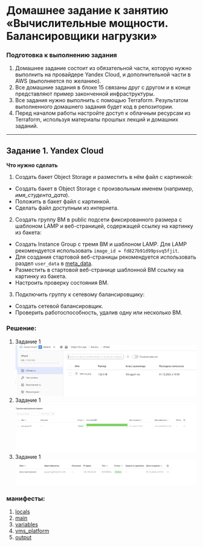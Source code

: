 # Домашнее задание к занятию «Вычислительные мощности. Балансировщики нагрузки»  

### Подготовка к выполнению задания

1. Домашнее задание состоит из обязательной части, которую нужно выполнить на провайдере Yandex Cloud, и дополнительной части в AWS (выполняется по желанию). 
2. Все домашние задания в блоке 15 связаны друг с другом и в конце представляют пример законченной инфраструктуры.  
3. Все задания нужно выполнить с помощью Terraform. Результатом выполненного домашнего задания будет код в репозитории. 
4. Перед началом работы настройте доступ к облачным ресурсам из Terraform, используя материалы прошлых лекций и домашних заданий.

---
## Задание 1. Yandex Cloud 

**Что нужно сделать**

1. Создать бакет Object Storage и разместить в нём файл с картинкой:

 - Создать бакет в Object Storage с произвольным именем (например, _имя_студента_дата_).
 - Положить в бакет файл с картинкой.
 - Сделать файл доступным из интернета.
 
2. Создать группу ВМ в public подсети фиксированного размера с шаблоном LAMP и веб-страницей, содержащей ссылку на картинку из бакета:

 - Создать Instance Group с тремя ВМ и шаблоном LAMP. Для LAMP рекомендуется использовать `image_id = fd827b91d99psvq5fjit`.
 - Для создания стартовой веб-страницы рекомендуется использовать раздел `user_data` в [meta_data](https://cloud.yandex.ru/docs/compute/concepts/vm-metadata).
 - Разместить в стартовой веб-странице шаблонной ВМ ссылку на картинку из бакета.
 - Настроить проверку состояния ВМ.
 
3. Подключить группу к сетевому балансировщику:

 - Создать сетевой балансировщик.
 - Проверить работоспособность, удалив одну или несколько ВМ.


### Решение:

1) Задание 1 ![screenshot-1](https://github.com/zitrax1/devops-netology/blob/main/cloud_provider/img/bucket.jpg)
2) Задание 1 ![screenshot-2](https://github.com/zitrax1/devops-netology/blob/main/cloud_provider/img/group.jpg)
3) Задание 1 ![screenshot-3](https://github.com/zitrax1/devops-netology/blob/main/cloud_provider/img/load-balance.jpg)




### манифесты:
1) [locals](https://github.com/zitrax1/devops-netology/blob/main/cloud_provider/hw2/locals.tf)
2) [main](https://github.com/zitrax1/devops-netology/blob/main/cloud_provider/hw2/main.tf)
3) [variables](https://github.com/zitrax1/devops-netology/blob/main/cloud_provider/hw2/variables.tf)
4) [vms_platform](https://github.com/zitrax1/devops-netology/blob/main/cloud_provider/hw2/vms_platform.tf)
5) [output](https://github.com/zitrax1/devops-netology/blob/main/cloud_provider/hw2/output.tf)